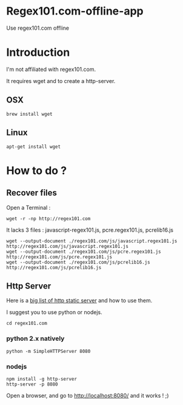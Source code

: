 Regex101.com-offline-app
========================

Use regex101.com offline

# Introduction

I'm not affiliated with regex101.com.

It requires wget and to create a http-server.

## OSX

```
brew install wget
```

## Linux

``` 
apt-get install wget
```


# How to do ?

## Recover files

Open a Terminal : 

```
wget -r -np http://regex101.com
````

It lacks 3 files : javascript-regex101.js, pcre.regex101.js, pcrelib16.js

``` 
wget --output-document ./regex101.com/js/javascript.regex101.js http://regex101.com/js/javascript.regex101.js
wget --output-document ./regex101.com/js/pcre.regex101.js http://regex101.com/js/pcre.regex101.js
wget --output-document ./regex101.com/js/pcrelib16.js http://regex101.com/js/pcrelib16.js

```

## Http Server

Here is a [big list of http static server](https://gist.github.com/willurd/5720255) and how to use them.

I suggest you to use python or nodejs.

```
cd regex101.com
`````
### python 2.x natively
```
python -m SimpleHTTPServer 8080
```

### nodejs
```
npm install -g http-server
http-server -p 8080
````


Open a browser, and go to [http://localhost:8080/](http://localhost:8080/) and it works ! ;)





